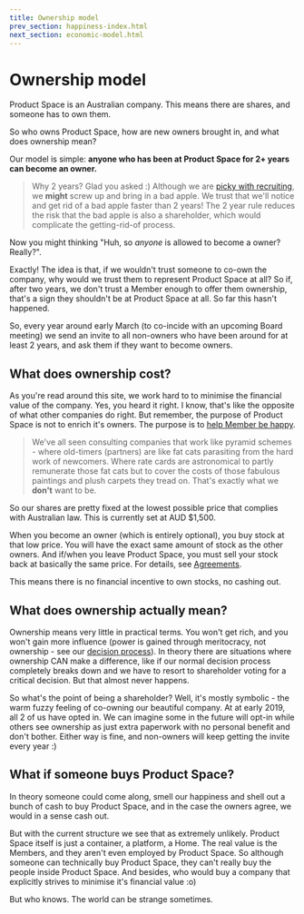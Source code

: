 ```yaml
---
title: Ownership model
prev_section: happiness-index.html
next_section: economic-model.html
---
```


Ownership model
===============

Product Space is an Australian company. This means there are shares, and someone has to own them.

So who owns Product Space, how are new owners brought in, and what does ownership mean?

Our model is simple: **anyone who has been at Product Space for 2+ years can become an owner.**

> Why 2 years? Glad you asked :) Although we are [picky with recruiting](recruiting.html), we **might** screw up and bring in a bad apple. We trust that we'll  notice and get rid of a bad apple faster than 2 years! The 2 year rule reduces the risk that the bad apple is also a shareholder, which would complicate the getting-rid-of process.

Now you might thinking "Huh, so *anyone* is allowed to become a owner? Really?".

Exactly! The idea is that, if we wouldn't trust someone to co-own the company, why would we trust them to represent Product Space at all? So if, after two years, we don't trust a Member enough to offer them ownership, that's a sign they shouldn't be at Product Space at all. So far this hasn't happened.

So, every year around early March (to co-incide with an upcoming Board meeting) we send an invite to all non-owners who have been around for at least 2 years, and ask them if they want to become owners.

What does ownership cost?
-------------------------

As you're read around this site, we work hard to to minimise the financial value of the company. Yes, you heard it right. I know, that's like the opposite of what other companies do right. But remember, the purpose of Product Space is not to enrich it's owners. The purpose is to [help Member be happy](what-is-crisp.html).

> We've all seen consulting companies that work like pyramid schemes - where old-timers (partners) are like fat cats parasiting from the hard work of newcomers. Where rate cards are astronomical to partly remunerate those fat cats but to cover the costs of those fabulous paintings and plush carpets they tread on. That's exactly what we **don't** want to be.</rant>

So our shares are pretty fixed at the lowest possible price that complies with Australian law. This is currently set at AUD $1,500.

When you become an owner (which is entirely optional), you buy stock at that low price. You will have the exact same amount of stock as the other owners. And if/when you leave Product Space, you must sell your stock back at basically the same price. For details, see [Agreements](contracts.html).

This means there is no financial incentive to own stocks, no cashing out.

What does ownership actually mean?
----------------------------------

Ownership means very little in practical terms. You won't get rich, and you won't gain more influence (power is gained through meritocracy, not ownership - see our [decision process](decisions.html)). In theory there are situations where ownership CAN make a difference, like if our normal decision process completely breaks down and we have to resort to shareholder voting for a critical decision. But that almost never happens.

So what's the point of being a shareholder? Well, it's mostly symbolic - the warm fuzzy feeling of co-owning our beautiful company. At at early 2019, all 2 of us have opted in. We can imagine some in the future will opt-in while others see ownership as just extra paperwork with no personal benefit and don't bother. Either way is fine, and non-owners will keep getting the invite every year :)

What if someone buys Product Space?
---------------------------

In theory someone could come along, smell our happiness and shell out a bunch of cash to buy Product Space, and in the case the owners agree, we would in a sense cash out. 

But with the current structure we see that as extremely unlikely. Product Space itself is just a container, a platform, a Home. The real value is the Members, and they aren't even employed by Product Space. So although someone can technically buy Product Space, they can't really buy the people inside Product Space. And besides, who would buy a company that explicitly strives to minimise it's financial value :o)

But who knows. The world can be strange sometimes.
